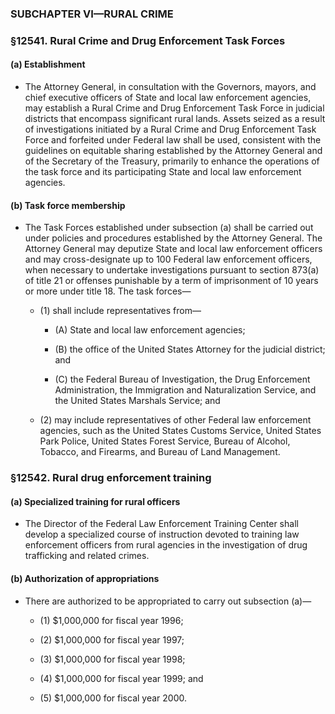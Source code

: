 ### SUBCHAPTER VI—RURAL CRIME

### §12541. Rural Crime and Drug Enforcement Task Forces
#### (a) Establishment
* The Attorney General, in consultation with the Governors, mayors, and chief executive officers of State and local law enforcement agencies, may establish a Rural Crime and Drug Enforcement Task Force in judicial districts that encompass significant rural lands. Assets seized as a result of investigations initiated by a Rural Crime and Drug Enforcement Task Force and forfeited under Federal law shall be used, consistent with the guidelines on equitable sharing established by the Attorney General and of the Secretary of the Treasury, primarily to enhance the operations of the task force and its participating State and local law enforcement agencies.

#### (b) Task force membership
* The Task Forces established under subsection (a) shall be carried out under policies and procedures established by the Attorney General. The Attorney General may deputize State and local law enforcement officers and may cross-designate up to 100 Federal law enforcement officers, when necessary to undertake investigations pursuant to section 873(a) of title 21 or offenses punishable by a term of imprisonment of 10 years or more under title 18. The task forces—

  * (1) shall include representatives from—

    * (A) State and local law enforcement agencies;

    * (B) the office of the United States Attorney for the judicial district; and

    * (C) the Federal Bureau of Investigation, the Drug Enforcement Administration, the Immigration and Naturalization Service, and the United States Marshals Service; and


  * (2) may include representatives of other Federal law enforcement agencies, such as the United States Customs Service, United States Park Police, United States Forest Service, Bureau of Alcohol, Tobacco, and Firearms, and Bureau of Land Management.

### §12542. Rural drug enforcement training
#### (a) Specialized training for rural officers
* The Director of the Federal Law Enforcement Training Center shall develop a specialized course of instruction devoted to training law enforcement officers from rural agencies in the investigation of drug trafficking and related crimes.

#### (b) Authorization of appropriations
* There are authorized to be appropriated to carry out subsection (a)—

  * (1) $1,000,000 for fiscal year 1996;

  * (2) $1,000,000 for fiscal year 1997;

  * (3) $1,000,000 for fiscal year 1998;

  * (4) $1,000,000 for fiscal year 1999; and

  * (5) $1,000,000 for fiscal year 2000.